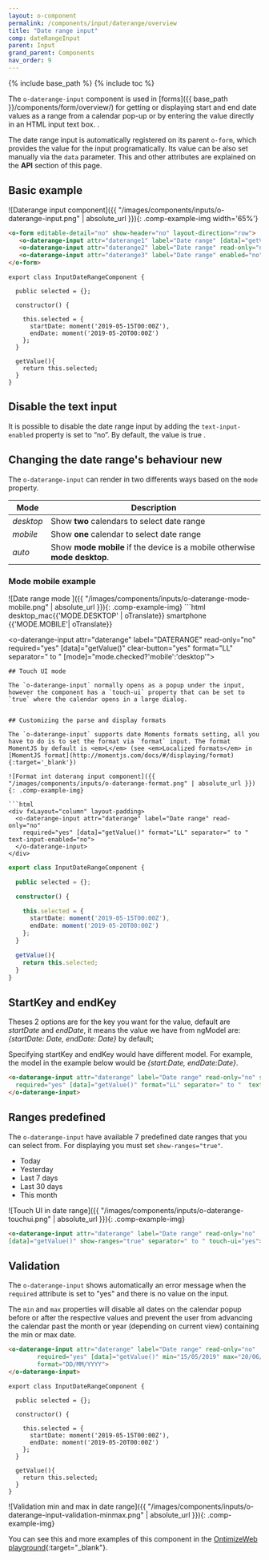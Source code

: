 ```yaml
---
layout: o-component
permalink: /components/input/daterange/overview
title: "Date range input"
comp: dateRangeInput
parent: Input
grand_parent: Components
nav_order: 9
---
```


{% include base_path %}
{% include toc %}

The `o-daterange-input` component is used in [forms]({{ base_path }}/components/form/overview/) for getting or displaying start and end date values as a range from a calendar pop-up or by entering the value directly in an HTML input text box.
.

The date range input is automatically registered on its parent `o-form`, which provides the value for the input programatically. Its value can be also set manually via the `data` parameter. This and other attributes are explained on the **API** section of this page.

## Basic example
![Daterange input component]({{ "/images/components/inputs/o-daterange-input.png" | absolute_url }}){: .comp-example-img width='65%'}

```html
<o-form editable-detail="no" show-header="no" layout-direction="row">
   <o-daterange-input attr="daterange1" label="Date range" [data]="getValue()"> </o-daterange-input>
   <o-daterange-input attr="daterange2" label="Date range" read-only="no"  required="yes" [data]="getValue()"></o-daterange-input>
   <o-daterange-input attr="daterange3" label="Date range" enabled="no" [data]="getValue()"></o-daterange-input>
</o-form>
```

```
export class InputDateRangeComponent {

  public selected = {};

  constructor() {

    this.selected = {
      startDate: moment('2019-05-15T00:00Z'),
      endDate: moment('2019-05-20T00:00Z')
    };
  }

  getValue(){
    return this.selected;
  }
}

```

## Disable the text input

It is possible to disable the date range input by adding the `text-input-enabled` property  is set to “no”. By default, the value is true .

## Changing the date range's behaviour <span class='menuitem-badge'>new<span>

The `o-daterange-input` can render in two differents ways based on the `mode` property.

| Mode | Description |
|------|--------------|
| *desktop* | Show **two** calendars to select date range |
| *mobile* | Show **one** calendar to select date range |
| *auto* | Show  **mode mobile** if the device is a mobile otherwise **mode desktop**.


<h3>Mode mobile example</h3>
![Date range mode ]({{ "/images/components/inputs/o-daterange-mode-mobile.png" | absolute_url }}){: .comp-example-img}
```html
<div fxLayout="row" fxLayoutAlign="end center" class="selector-mode">
  <mat-icon>desktop_mac</mat-icon>{{'MODE.DESKTOP' | oTranslate}}
  <mat-slide-toggle #mode>
    <mat-icon>smartphone</mat-icon> {{'MODE.MOBILE'| oTranslate}}
  </mat-slide-toggle>
</div>


<o-daterange-input attr="daterange" label="DATERANGE" read-only="no" required="yes" [data]="getValue()"
  clear-button="yes" format="LL" separator=" to " [mode]="mode.checked?'mobile':'desktop'">
</o-daterange-input>
```
## Touch UI mode

The `o-daterange-input` normally opens as a popup under the input, however the component has a `touch-ui` property that can be set to `true` where the calendar opens in a large dialog.


## Customizing the parse and display formats

The `o-daterange-input` supports date Moments formats setting, all you have to do is to set the format via `format` input. The format MomentJS by default is <em>L</em> (see <em>Localized formats</em> in [MomentJS format](http://momentjs.com/docs/#/displaying/format){:target='_blank'})

![Format int daterang input component]({{ "/images/components/inputs/o-daterange-format.png" | absolute_url }}){: .comp-example-img}

```html
<div fxLayout="column" layout-padding>
  <o-daterange-input attr="daterange" label="Date range" read-only="no"
    required="yes" [data]="getValue()" format="LL" separator=" to " text-input-enabled="no">
  </o-daterange-input>
</div>
```
```ts
export class InputDateRangeComponent {

  public selected = {};

  constructor() {

    this.selected = {
      startDate: moment('2019-05-15T00:00Z'),
      endDate: moment('2019-05-20T00:00Z')
    };
  }

  getValue(){
    return this.selected;
  }
}
```

## StartKey and endKey

Theses 2 options are for the key you want for the value, default are *startDate* and *endDate*, it means the value we have from ngModel are: *{startDate: Date, endDate: Date}* by default;

Specifying startKey and endKey would have different model.  For example, the model in the example below would be *{start:Date, endDate:Date}*.

```html
<o-daterange-input attr="daterange" label="Date range" read-only="no" startKey="start" endKey="end"
  required="yes" [data]="getValue()" format="LL" separator=" to "  text-input-enabled="no">
</o-daterange-input>

```


## Ranges predefined

The `o-daterange-input` have available 7 predefined date ranges that you can select from. For displaying you must set `show-ranges="true"`.
- Today
- Yesterday
- Last 7 days
- Last 30 days
- This month

![Touch UI in date range]({{ "/images/components/inputs/o-daterange-touchui.png" | absolute_url }}){: .comp-example-img}

```html
<o-daterange-input attr="daterange" label="Date range" read-only="no"  required="yes"
[data]="getValue()" show-ranges="true" separator=" to " touch-ui="yes"></o-daterange-input>

```

## Validation
The `o-daterange-input` shows automatically an error message when the `required` attribute is set to "yes" and there is no value on the input.

The `min` and `max` properties will disable all dates on the calendar popup before or after the respective values and prevent the user from advancing the calendar past the month or year (depending on current view) containing the min or max date.

```html
<o-daterange-input attr="daterange" label="Date range" read-only="no"
        required="yes" [data]="getValue()" min="15/05/2019" max="20/06/2019"
        format="DD/MM/YYYY">
</o-daterange-input>
```

```
export class InputDateRangeComponent {

  public selected = {};

  constructor() {

    this.selected = {
      startDate: moment('2019-05-15T00:00Z'),
      endDate: moment('2019-05-20T00:00Z')
    };
  }

  getValue(){
    return this.selected;
  }
}
```

![Validation min and max in date range]({{ "/images/components/inputs/o-daterange-input-validation-minmax.png" | absolute_url }}){: .comp-example-img}




You can see this and more examples of this component in the [OntimizeWeb playground]({{site.playgroundurl}}/main/inputs/daterange){:target="_blank"}.